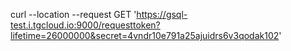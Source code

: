 curl --location --request GET 'https://gsql-test.i.tgcloud.io:9000/requesttoken?lifetime=26000000&secret=4vndr10e791a25ajuidrs6v3qodak102'